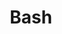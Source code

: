 ---
title: Bash
categories:
- code
excerpt: |
  Bash is a Unix shell and command language written by Brian Fox for the GNU Project as a free software  replacement for the Bourne shell.
feature_text: |  
  ## Cybersecurity
  *Bash* is a Unix shell and command language written by Brian Fox the GNU Project as a free software  replacement for the Bourne shell.
feature_image: "https://picsum.photos/2560/600?image=733"
image: "https://picsum.photos/2560/600?image=733"
aside: true
---